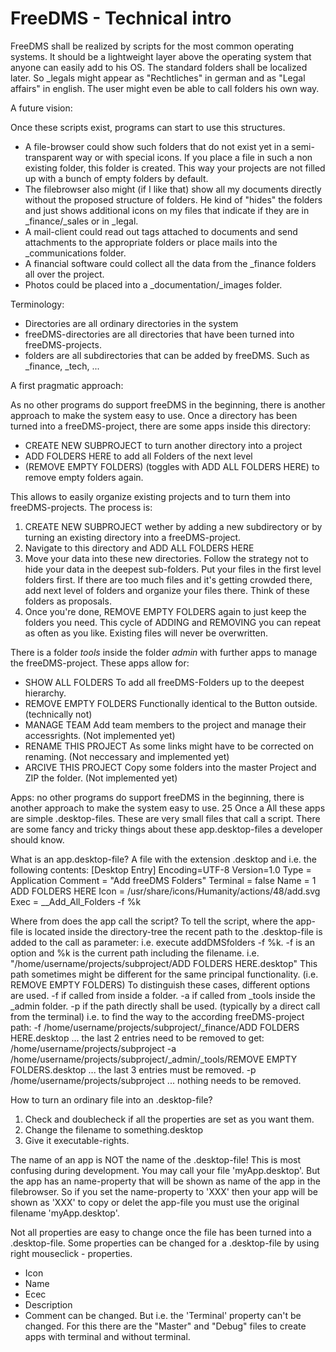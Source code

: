 # FreeDMS - Technical intro

FreeDMS shall be realized by scripts for the most common operating systems. It should be a lightweight layer above the operating system that anyone can easily add to his OS. The standard folders shall be localized later. So _legals might appear as "Rechtliches" in german and as "Legal affairs" in english. The user might even be able to call folders his own way. 


A future vision:

Once these scripts exist, programs can start to use this structures.
  * A file-browser could show such folders that do not exist yet in a semi-transparent way or with special icons. If you place a file in such a non existing folder, this folder is created. This way your projects are not filled up with a bunch of empty folders by default. 
  * The filebrowser also might (if I like that) show all my documents directly without the proposed structure of folders. He kind of "hides" the folders and just shows additional icons on my files that indicate if they are in _finance/_sales or in _legal. 
  * A mail-client could read out tags attached to documents and send attachments to the appropriate folders or place mails into the _communications folder.
  * A financial software could collect all the data from the _finance folders all over the project.
  * Photos could be placed into a _documentation/_images folder.


Terminology:
  * Directories              are all ordinary directories in the system
  * freeDMS-directories      are all directories that have been turned into freeDMS-projects.
  * folders                  are all subdirectories that can be added by freeDMS. Such as _finance, _tech, ...


A first pragmatic approach:

As no other programs do support freeDMS in the beginning, there is another approach to make the system easy to use.
Once a directory has been turned into a freeDMS-project, there are some apps inside this directory:
  * CREATE NEW SUBPROJECT      to turn another directory into a project
  * ADD FOLDERS HERE           to add all Folders of the next level
  * (REMOVE EMPTY FOLDERS)     (toggles with ADD ALL FOLDERS HERE) to remove empty folders again.

This allows to easily organize existing projects and to turn them into freeDMS-projects. The process is:
  1. CREATE NEW SUBPROJECT     wether by adding a new subdirectory or by turning an existing directory into a freeDMS-project.
  2. Navigate to this directory and ADD ALL FOLDERS HERE
  3. Move your data into these new directories. Follow the strategy not to hide your data in the deepest sub-folders.
     Put your files in the first level folders first. If there are too much files and it's getting crowded there, 
     add next level of folders and organize your files there. Think of these folders as proposals.
  4. Once you're done, REMOVE EMPTY FOLDERS again to just keep the folders you need.
     This cycle of ADDING and REMOVING you can repeat as often as you like. Existing files will never be overwritten.
     
There is a folder _tools_ inside the folder _admin_ with further apps to manage the freeDMS-project. These apps allow for:
  *  SHOW ALL FOLDERS           To add all freeDMS-Folders up to the deepest hierarchy.
  *  REMOVE EMPTY FOLDERS       Functionally identical to the Button outside. (technically not)
  *  MANAGE TEAM                Add team members to the project and manage their accessrights. (Not implemented yet)
  *  RENAME THIS PROJECT        As some links might have to be corrected on renaming. (Not neccessary and implemented yet)
  *  ARCIVE THIS PROJECT        Copy some folders into the master Project and ZIP the folder. (Not implemented yet)


Apps:
no other programs do support freeDMS in the beginning, there is another approach to make the system easy to use.
25
Once a
All these apps are simple .desktop-files. These are very small files that call a script.
There are some fancy and tricky things about these app.desktop-files a developer should know.

What is an app.desktop-file?
A file with the extension .desktop and i.e. the following contents:
[Desktop Entry]
Encoding=UTF-8
Version=1.0
Type = Application
Comment = "Add freeDMS Folders"
Terminal = false
Name = 1 ADD FOLDERS HERE
Icon = /usr/share/icons/Humanity/actions/48/add.svg
Exec = __Add_All_Folders -f %k

Where from does the app call the script?
To tell the script, where the app-file is located inside the directory-tree the recent path to the .desktop-file is added to the call as parameter: 
i.e. execute addDMSfolders -f %k. -f is an option and %k is the current path including the filename. 
i.e. "/home/username/projects/subproject/ADD FOLDERS HERE.desktop"
This path sometimes might be different for the same principal functionality. (i.e. REMOVE EMPTY FOLDERS)
To distinguish these cases, different options are used.
  -f     if called from inside a folder.
  -a     if called from _tools inside the _admin folder.
  -p     if the path directly shall be used. (typically by a direct call from the terminal)
i.e. to find the way to the according freeDMS-project path:
  -f /home/username/projects/subproject/_finance/ADD FOLDERS HERE.desktop ... the last 2 entries need to be removed to get:
     /home/username/projects/subproject
  -a /home/username/projects/subproject/_admin/_tools/REMOVE EMPTY FOLDERS.desktop ... the last 3 entries must be removed.
  -p /home/username/projects/subproject ... nothing needs to be removed.

How to turn an ordinary file into an .desktop-file?
  1. Check and doublecheck if all the properties are set as you want them. 
  2. Change the filename to something.desktop
  3. Give it executable-rights.

The name of an app is NOT the name of the .desktop-file!
This is most confusing during development. You may call your file 'myApp.desktop'. But the app has an name-property that will be shown as name of the app in the filebrowser. So if you set the name-property to 'XXX' then your app will be shown as 'XXX' to copy or delet the app-file you must use the original filename 'myApp.desktop'.

Not all properties are easy to change once the file has been turned into a .desktop-file.
Some properties can be changed for a .desktop-file by using right mouseclick - properties.
  * Icon
  * Name
  * Ecec
  * Description
  * Comment
can be changed.
But i.e. the 'Terminal' property can't be changed.
For this there are the "Master" and "Debug" files to create apps with terminal and without terminal.
